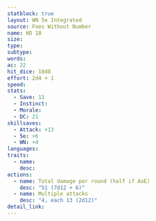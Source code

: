 ```yaml
---
statblock: true
layout: WN 5e Integrated
source: Foes Without Number
name: HD 18
size: 
type: 
subtype: 
words: 
ac: 22
hit_dice: 18d8
effort: 2d4 + 1
speed: 
stats:
  - Save: 11
  - Instinct: 
  - Morale:
  - DC: 21
skillsaves:
  - Attack: +13
  - 5e: +6
  - WN: +4
languages: 
traits:
  - name: 
    desc: 
actions:
  - name: Total damage per round (half if AoE)
    desc: "51 (7d12 + 6)"
  - name: Multiple attacks
    desc: "4, each 13 (2d12)"
detail_link: 
---
```


